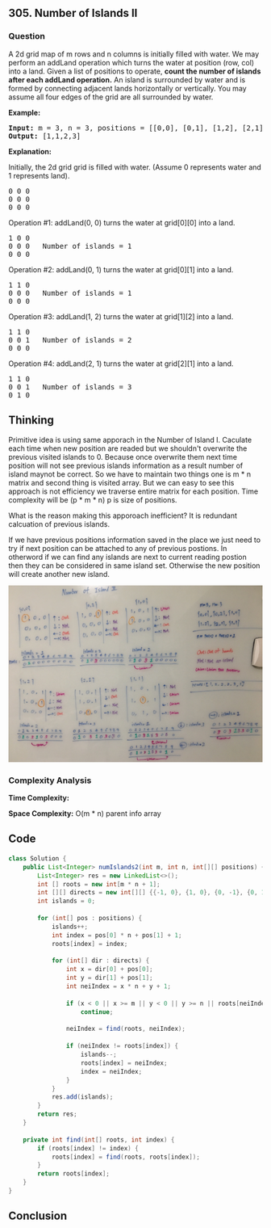<h2>305. Number of Islands II</h2>
<h3>Question</h3>

A 2d grid map of m rows and n columns is initially filled with water. We may perform an addLand operation which turns the water at position (row, col) into a land. Given a list of positions to operate, **count the number of islands after each addLand operation.** An island is surrounded by water and is formed by connecting adjacent lands horizontally or vertically. You may assume all four edges of the grid are all surrounded by water.

**Example:**
<pre>
<b>Input:</b> m = 3, n = 3, positions = [[0,0], [0,1], [1,2], [2,1]]
<b>Output:</b> [1,1,2,3]
</pre>

**Explanation:**

Initially, the 2d grid grid is filled with water. (Assume 0 represents water and 1 represents land).
<pre>
0 0 0
0 0 0
0 0 0
</pre>
Operation #1: addLand(0, 0) turns the water at grid[0][0] into a land.  
<pre>
1 0 0
0 0 0   Number of islands = 1
0 0 0
</pre>
Operation #2: addLand(0, 1) turns the water at grid[0][1] into a land.
<pre>
1 1 0
0 0 0   Number of islands = 1
0 0 0
</pre>
Operation #3: addLand(1, 2) turns the water at grid[1][2] into a land.
<pre>
1 1 0
0 0 1   Number of islands = 2
0 0 0
</pre>
Operation #4: addLand(2, 1) turns the water at grid[2][1] into a land.
<pre>
1 1 0
0 0 1   Number of islands = 3
0 1 0
</pre>

<h2>Thinking</h2>

Primitive idea is using same apporach in the Number of Island I. Caculate each time when new position are readed but we shouldn't overwrite the previous visited islands to 0.
Because once overwrite them next time position will not see previous islands information as a result number of island maynot be correct.  So we have to maintain two things one is m * n matrix and second thing is visited array.
But we can easy to see this approach is not efficiency we traverse entire matrix for each position. Time complexity will be (p * m * n) p is size of positions.  

What is the reason making this apporoach inefficient? It is redundant calcuation of previous islands. 

If we have previous positions information saved in the place we just need to try if next position can be attached to any of previous postions.
In otherword if we can find any islands are next to current reading postion then they can be considered in same island set. Otherwise the new position will create another new island.


![alt UnionFind](https://github.com/junj0619/CodeLab/blob/master/src/CS1802/Images/NumberOfIslandII.jpg "UnionFind")
<h3>Complexity Analysis</h3>

**Time Complexity:** 

**Space Complexity:** O(m * n) parent info array 

<h2>Code</h2>

```java
class Solution {
    public List<Integer> numIslands2(int m, int n, int[][] positions) {
        List<Integer> res = new LinkedList<>();
        int [] roots = new int[m * n + 1];
        int [][] directs = new int[][] {{-1, 0}, {1, 0}, {0, -1}, {0, 1}};
        int islands = 0;
        
        for (int[] pos : positions) {            
            islands++;
            int index = pos[0] * n + pos[1] + 1;
            roots[index] = index;
            
            for (int[] dir : directs) {
                int x = dir[0] + pos[0];
                int y = dir[1] + pos[1];
                int neiIndex = x * n + y + 1;    
                
                if (x < 0 || x >= m || y < 0 || y >= n || roots[neiIndex] == 0)
                    continue;
                
                neiIndex = find(roots, neiIndex);
                
                if (neiIndex != roots[index]) {
                    islands--;
                    roots[index] = neiIndex;
                    index = neiIndex;
                }
            }
            res.add(islands);
        }
        return res;
    }   
    
    private int find(int[] roots, int index) {
        if (roots[index] != index) {
            roots[index] = find(roots, roots[index]);            
        }
        return roots[index];
    }
}
```

<h2>Conclusion</h2>
